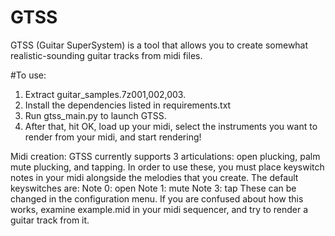 # GTSS

GTSS (Guitar SuperSystem) is a tool that allows you to create somewhat realistic-sounding guitar tracks from midi files.

#To use:
1) Extract guitar_samples.7z001,002,003.
2) Install the dependencies listed in requirements.txt
3) Run gtss_main.py to launch GTSS.
4) After that, hit OK, load up your midi, select the instruments you want to render from your midi, and start rendering!

Midi creation:
GTSS currently supports 3 articulations: open plucking, palm mute plucking, and tapping.
In order to use these, you must place keyswitch notes in your midi alongside the melodies that you create.
The default keyswitches are:
Note 0: open
Note 1: mute
Note 3: tap
These can be changed in the configuration menu.
If you are confused about how this works, examine example.mid in your midi sequencer, and try to render a guitar track from it.
